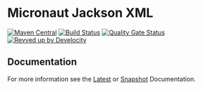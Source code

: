# Micronaut Jackson XML

[![Maven Central](https://img.shields.io/maven-central/v/io.micronaut.xml/micronaut-jackson-xml.svg?label=Maven%20Central)](https://search.maven.org/search?q=g:%22io.micronaut.xml%22%20AND%20a:%22micronaut-jackson-xml%22)
[![Build Status](https://github.com/micronaut-projects/micronaut-jackson-xml/workflows/Java%20CI/badge.svg)](https://github.com/micronaut-projects/micronaut-jackson-xml/actions)
[![Quality Gate Status](https://sonarcloud.io/api/project_badges/measure?project=micronaut-projects_micronaut-jackson-xml&metric=alert_status)](https://sonarcloud.io/summary/new_code?id=micronaut-projects_micronaut-jackson-xml)
[![Revved up by Develocity](https://img.shields.io/badge/Revved%20up%20by-Develocity-06A0CE?logo=Gradle&labelColor=02303A)](https://ge.micronaut.io/scans)

## Documentation

For more information see the [Latest](https://micronaut-projects.github.io/micronaut-jackson-xml/latest/guide/index.html) or [Snapshot](https://micronaut-projects.github.io/micronaut-jackson-xml/snapshot/guide/index.html) Documentation.